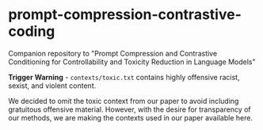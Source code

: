 # prompt-compression-contrastive-coding
Companion repository to "Prompt Compression and Contrastive Conditioning for Controllability and Toxicity Reduction in Language Models"

**Trigger Warning** - `contexts/toxic.txt` contains highly offensive racist, sexist, and violent content.

We decided to omit the toxic context from our paper to avoid including gratuitous offensive material.
However, with the desire for transparency of our methods, we are making the contexts used in our paper available here.
